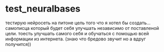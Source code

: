 # test_neuralbases
тестирую нейросеть на питоне
цель того что я хотел бы создать...
самописца который будет себя улучшать  независимо от поставленой цели.
тоесть улучшать самого себя и обучаться с помощью всей информации из интернета.
(знаю что бредово звучит но а вдруг получится))

